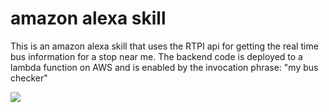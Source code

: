 # amazon alexa skill

This is an amazon alexa skill that uses the RTPI api for getting the real time bus information for a stop near me.
The backend code is deployed to a lambda function on AWS and is enabled by the invocation phrase: "my bus checker" 

![](https://cdn.geekwire.com/wp-content/uploads/2016/03/AmazonEchoDotFront-630x499.jpg)
